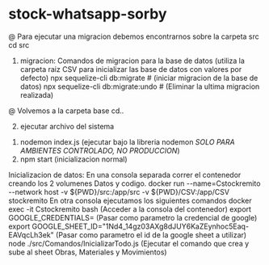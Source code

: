# stock-whatsapp-sorby
@ Para ejecutar una migracion debemos encontrarnos sobre la carpeta src
cd src

1) migracion:
Comandos de migracion para la base de datos (utiliza la carpeta raiz CSV para inicializar las base de datos con valores por defecto)
npx sequelize-cli db:migrate                                            # (iniciar migracion de la base de datos)
npx sequelize-cli db:migrate:undo                                       # (Eliminar la ultima migracion realizada)

@ Volvemos a la carpeta base
cd..

2) ejecutar archivo del sistema
1. nodemon index.js (ejecutar bajo la libreria nodemon *SOLO PARA AMBIENTES CONTROLADO, NO PRODUCCION*)
2. npm start (inicializacion normal)



Inicializacion de datos:
En una consola separada correr el contenedor creando los 2 volumenes Datos y codigo.
	docker run --name=Cstockremito --network host -v ${PWD}/src:/app/src -v ${PWD}/CSV:/app/CSV stockremito
En otra consola ejecutamos los siguientes comandos
docker exec -it Cstockremito bash      (Acceder a la consola del contenedor)
export GOOGLE_CREDENTIALS=  (Pasar como parametro la credencial de google)
export GOOGLE_SHEET_ID="1Nd4_14gz03AXg8dJUY6KaZEynhoc5Eaq-EAVqcLh3ek"  (Pasar como parametro el id de la google sheet a utilizar)
node ./src/Comandos/InicializarTodo.js     (Ejecutar el comando que crea y sube al sheet Obras, Materiales y Movimientos)
